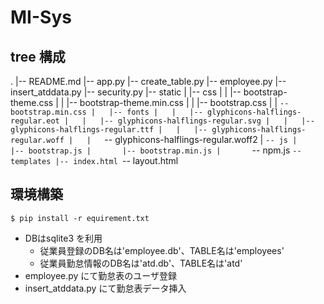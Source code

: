 # MI-Sys
## tree 構成
.
|-- README.md
|-- app.py
|-- create_table.py
|-- employee.py
|-- insert_atddata.py
|-- security.py
|-- static
|   |-- css
|   |   |-- bootstrap-theme.css
|   |   |-- bootstrap-theme.min.css
|   |   |-- bootstrap.css
|   |   `-- bootstrap.min.css
|   |-- fonts
|   |   |-- glyphicons-halflings-regular.eot
|   |   |-- glyphicons-halflings-regular.svg
|   |   |-- glyphicons-halflings-regular.ttf
|   |   |-- glyphicons-halflings-regular.woff
|   |   `-- glyphicons-halflings-regular.woff2
|   `-- js
|       |-- bootstrap.js
|       |-- bootstrap.min.js
|       `-- npm.js
`-- templates
    |-- index.html
    `-- layout.html

## 環境構築
```bash:bash
$ pip install -r equirement.txt
```
- DBはsqlite3 を利用
  - 従業員登録のDB名は'employee.db'、TABLE名は'employees'
  - 従業員勤怠情報のDB名は'atd.db'、TABLE名は'atd'
- employee.py にて勤怠表のユーザ登録
- insert_atddata.py にて勤怠表データ挿入
